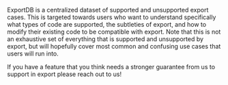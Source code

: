 ExportDB is a centralized dataset of supported and unsupported export cases.
This is targeted towards users who want to understand specifically what types of
code are supported, the subtleties of export, and how to modify their existing
code to be compatible with export.  Note that this is not an exhaustive set of
everything that is supported and unsupported by export, but will hopefully cover
most common and confusing use cases that users will run into.

If you have a feature that you think needs a stronger guarantee from us to
support in export please reach out to us!
